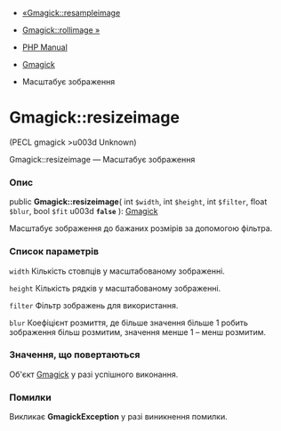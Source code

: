- [«Gmagick::resampleimage](gmagick.resampleimage.md)
- [Gmagick::rollimage »](gmagick.rollimage.md)

- [PHP Manual](index.md)
- [Gmagick](class.gmagick.md)
- Масштабує зображення

# Gmagick::resizeimage

(PECL gmagick \>u003d Unknown)

Gmagick::resizeimage — Масштабує зображення

### Опис

public **Gmagick::resizeimage**(
int `$width`,
int `$height`,
int `$filter`,
float `$blur`,
bool `$fit` u003d **`false`**
): [Gmagick](class.gmagick.md)

Масштабує зображення до бажаних розмірів за допомогою фільтра.

### Список параметрів

`width`
Кількість стовпців у масштабованому зображенні.

`height`
Кількість рядків у масштабованому зображенні.

`filter`
Фільтр зображень для використання.

`blur`
Коефіцієнт розмиття, де більше значення більше 1 робить зображення
більш розмитим, значення менше 1 – менш розмитим.

### Значення, що повертаються

Об'єкт [Gmagick](class.gmagick.md) у разі успішного виконання.

### Помилки

Викликає **GmagickException** у разі виникнення помилки.
